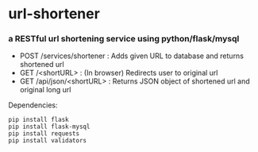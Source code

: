 # url-shortener


### a RESTful url shortening service using python/flask/mysql

* POST /services/shortener : Adds given URL to database and returns shortened url
* GET /\<shortURL> : (In browser) Redirects user to original url
* GET /api/json/\<shortURL> : Returns JSON object of shortened url and original long url 

Dependencies:
```shell 
pip install flask
pip install flask-mysql
pip install requests
pip install validators
```
